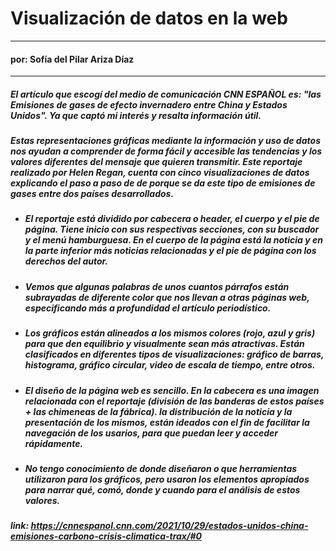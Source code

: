 # Visualización de datos en la web
---
#### por: Sofía del Pilar Ariza Díaz
---
##### El artículo que escogí del medio de comunicación CNN ESPAÑOL es: **"las Emisiones de gases de efecto invernadero entre China y Estados Unidos"**. Ya que captó mi interés y resalta información útil. 
##### Estas representaciones gráficas mediante la información y uso de datos nos ayudan a comprender de forma fácil y accesible las tendencias y los valores diferentes del mensaje que quieren transmitir. Este reportaje realizado por Helen Regan, cuenta con cinco visualizaciones de datos explicando el paso a paso de de porque se da este tipo de emisiones de gases entre dos países desarrollados. 
* ##### El reportaje está dividido por cabecera o header, el cuerpo y el pie de página. Tiene inicio con sus respectivas secciones, con su buscador y el menú hamburguesa. En el cuerpo de la página está la noticia y en la parte inferior más noticias relacionadas y el pie de página con los derechos del autor. 
* ##### Vemos que algunas palabras de unos cuantos párrafos están subrayadas de diferente color que nos llevan a otras páginas web, especificando más a profundidad el artículo periodístico. 
* ##### Los gráficos están alineados a los mismos colores (rojo, azul y gris) para que den equilibrio y visualmente sean más atractivas. Están clasificados en diferentes tipos de visualizaciones: gráfico de barras, histograma, gráfico circular, video de escala de tiempo, entre otros. 
* ##### El diseño de la página web es sencillo. En la cabecera es una imagen relacionada con el reportaje (división de las banderas de estos países + las chimeneas de la fábrica). la distribución de la noticia y la presentación de los mismos, están ideados con el fin de facilitar la navegación de los usarios, para que puedan leer y acceder rápidamente. 
* ##### No tengo conocimiento de donde diseñaron o que herramientas utilizaron para los gráficos, pero usaron los elementos apropiados para narrar qué, comó, donde y cuando para el análisis de estos valores. 

##### link: https://cnnespanol.cnn.com/2021/10/29/estados-unidos-china-emisiones-carbono-crisis-climatica-trax/#0
